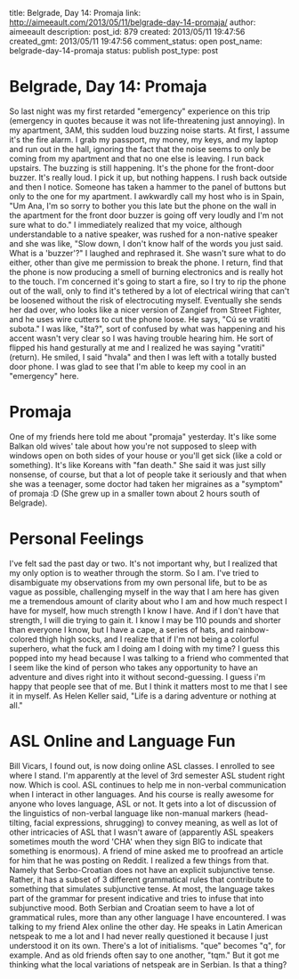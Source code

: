 title: Belgrade, Day 14: Promaja
link: http://aimeeault.com/2013/05/11/belgrade-day-14-promaja/
author: aimeeault
description: 
post_id: 879
created: 2013/05/11 19:47:56
created_gmt: 2013/05/11 19:47:56
comment_status: open
post_name: belgrade-day-14-promaja
status: publish
post_type: post

# Belgrade, Day 14: Promaja

So last night was my first retarded "emergency" experience on this trip (emergency in quotes because it was not life-threatening just annoying). In my apartment, 3AM, this sudden loud buzzing noise starts. At first, I assume it's the fire alarm. I grab my passport, my money, my keys, and my laptop and run out in the hall, ignoring the fact that the noise seems to only be coming from my apartment and that no one else is leaving.  I run back upstairs. The buzzing is still happening. It's the phone for the front-door buzzer. It's really loud. I pick it up, but nothing happens. I rush back outside and then I notice. Someone has taken a hammer to the panel of buttons but only to the one for my apartment. I awkwardly call my host who is in Spain, "Um Ana, I'm so sorry to bother you this late but the phone on the wall in the apartment for the front door buzzer is going off very loudly and I'm not sure what to do." I immediately realized that my voice, although understandable to a native speaker, was rushed for a non-native speaker and she was like, "Slow down, I don't know half of the words you just said. What is a 'buzzer'?" I laughed and rephrased it. She wasn't sure what to do either, other than give me permission to break the phone. I return, find that the phone is now producing a smell of burning electronics and is really hot to the touch. I'm concerned it's going to start a fire, so I try to rip the phone out of the wall, only to find it's tethered by a lot of electrical wiring that can't be loosened without the risk of electrocuting myself. Eventually she sends her dad over, who looks like a nicer version of Zangief from Street Fighter, and he uses wire cutters to cut the phone loose. He says, "Cú se vratiti subota." I was like, "šta?", sort of confused by what was happening and his accent wasn't very clear so I was having trouble hearing him. He sort of flipped his hand gesturally at me and I realized he was saying "vratiti" (return). He smiled, I said "hvala" and then I was left with a totally busted door phone. I was glad to see that I'm able to keep my cool in an "emergency" here. 

# Promaja

One of my friends here told me about "promaja" yesterday. It's like some Balkan old wives' tale about how you're not supposed to sleep with windows open on both sides of your house or you'll get sick (like a cold or something). It's like Koreans with "fan death." She said it was just silly nonsense, of course, but that a lot of people take it seriously and that when she was a teenager, some doctor had taken her migraines as a "symptom" of promaja :D (She grew up in a smaller town about 2 hours south of Belgrade). 

# Personal Feelings

I've felt sad the past day or two. It's not important why, but I realized that my only option is to weather through the storm. So I am. I've tried to disambiguate my observations from my own personal life, but to be as vague as possible, challenging myself in the way that I am here has given me a tremendous amount of clarity about who I am and how much respect I have for myself, how much strength I know I have. And if I don't have that strength, I will die trying to gain it. I know I may be 110 pounds and shorter than everyone I know, but I have a cape, a series of hats, and rainbow-colored thigh high socks, and I realize that if I'm not being a colorful superhero, what the fuck am I doing am I doing with my time? I guess this popped into my head because I was talking to a friend who commented that I seem like the kind of person who takes any opportunity to have an adventure and dives right into it without second-guessing. I guess i'm happy that people see that of me. But I think it matters most to me that I see it in myself. As Helen Keller said, "Life is a daring adventure or nothing at all." 

# ASL Online and Language Fun

Bill Vicars, I found out, is now doing online ASL classes. I enrolled to see where I stand. I'm apparently at the level of 3rd semester ASL student right now. Which is cool. ASL continues to help me in non-verbal communication when I interact in other languages. And his course is really awesome for anyone who loves language, ASL or not. It gets into a lot of discussion of the linguistics of non-verbal language like non-manual markers (head-tilting, facial expressions, shrugging) to convey meaning, as well as lot of other intricacies of ASL that I wasn't aware of (apparently ASL speakers sometimes mouth the word 'CHA' when they sign BIG to indicate that something is enormous). A friend of mine asked me to proofread an article for him that he was posting on Reddit. I realized a few things from that. Namely that Serbo-Croatian does not have an explicit subjunctive tense. Rather, it has a subset of 3 different grammatical rules that contribute to something that simulates subjunctive tense. At most, the language takes part of the grammar for present indicative and tries to infuse that into subjunctive mood. Both Serbian and Croatian seem to have a lot of grammatical rules, more than any other language I have encountered. I was talking to my friend Alex online the other day. He speaks in Latin American netspeak to me a lot and I had never really questioned it because I just understood it on its own. There's a lot of initialisms. "que" becomes "q", for example. And as old friends often say to one another, "tqm." But it got me thinking what the local variations of netspeak are in Serbian. Is that a thing?